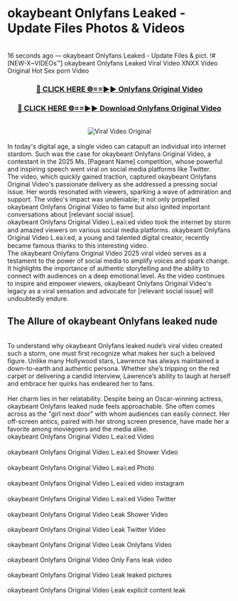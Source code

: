 # okaybeant Onlyfans Leaked - Update Files Photos & Videos 
<br>
16 seconds ago — okaybeant Onlyfans Leaked - Update Files & pict. !#[NEW-X~VIDEOs™] okaybeant Onlyfans Leaked Viral Video XNXX Video Original Hot Sex porn Video
<br>
<div align="center">
<h3><a href="http://freeplayer.one?title=okaybeant&ref=25OR" rel="nofollow">🔴 CLICK HERE 🌐==►► Onlyfans Original Video</a></h3>
<h3><a href="http://freeplayer.one?title=okaybeant&ref=25OR" rel="nofollow">🔴 CLICK HERE 🌐==►► Download Onlyfans Original Video</a></h3>
<br>
<a href="http://freeplayer.one?title=okaybeant&ref=25OR" rel="nofollow" data-target="animated-image.originalLink"><img src="https://i.ibb.co.com/xMMVF88/686577567.gif" alt="Viral Video Original" style="max-width: 100%; display: inline-block;" data-target="animated-image.originalImage"></a>
</div>
<br>
In today's digital age, a single video can catapult an individual into internet stardom. Such was the case for okaybeant Onlyfans Original Video, a contestant in the 2025 Ms. [Pageant Name] competition, whose powerful and inspiring speech went viral on social media platforms like Twitter.
<br>
The video, which quickly gained traction, captured okaybeant Onlyfans Original Video's passionate delivery as she addressed a pressing social issue. Her words resonated with viewers, sparking a wave of admiration and support. The video's impact was undeniable; it not only propelled okaybeant Onlyfans Original Video to fame but also ignited important conversations about [relevant social issue].
<br>
okaybeant Onlyfans Original Video L.ea𝚔ed video took the internet by storm and amazed viewers on various social media platforms. okaybeant Onlyfans Original Video L.ea𝚔ed, a young and talented digital creator, recently became famous thanks to this interesting video.
<br>
The okaybeant Onlyfans Original Video 2025 viral video serves as a testament to the power of social media to amplify voices and spark change. It highlights the importance of authentic storytelling and the ability to connect with audiences on a deep emotional level. As the video continues to inspire and empower viewers, okaybeant Onlyfans Original Video's legacy as a viral sensation and advocate for [relevant social issue] will undoubtedly endure.
<br>
<h2>The Allure of okaybeant Onlyfans leaked nude</h2>
<br>
To understand why okaybeant Onlyfans leaked nude’s viral video created such a storm, one must first recognize what makes her such a beloved figure. Unlike many Hollywood stars, Lawrence has always maintained a down-to-earth and authentic persona. Whether she’s tripping on the red carpet or delivering a candid interview, Lawrence’s ability to laugh at herself and embrace her quirks has endeared her to fans.
<br><br>
Her charm lies in her relatability. Despite being an Oscar-winning actress, okaybeant Onlyfans leaked nude feels approachable. She often comes across as the "girl next door" with whom audiences can easily connect. Her off-screen antics, paired with her strong screen presence, have made her a favorite among moviegoers and the media alike.
<br>
okaybeant Onlyfans Original Video L.ea𝚔ed Video
<br><br>
okaybeant Onlyfans Original Video L.ea𝚔ed Shower Video
<br><br>
okaybeant Onlyfans Original Video L.ea𝚔ed Photo
<br><br>
okaybeant Onlyfans Original Video L.ea𝚔ed video instagram
<br><br>
okaybeant Onlyfans Original Video L.ea𝚔ed Video Twitter
<br><br>
okaybeant Onlyfans Original Video Leak Shower Video
<br><br>
okaybeant Onlyfans Original Video Leak Twitter Video
<br><br>
okaybeant Onlyfans Original Video Leak Onlyfans Video
<br><br>
okaybeant Onlyfans Original Video Only Fans leak video
<br><br>
okaybeant Onlyfans Original Video Leak leaked pictures
<br><br>
okaybeant Onlyfans Original Video Leak explicit content leak